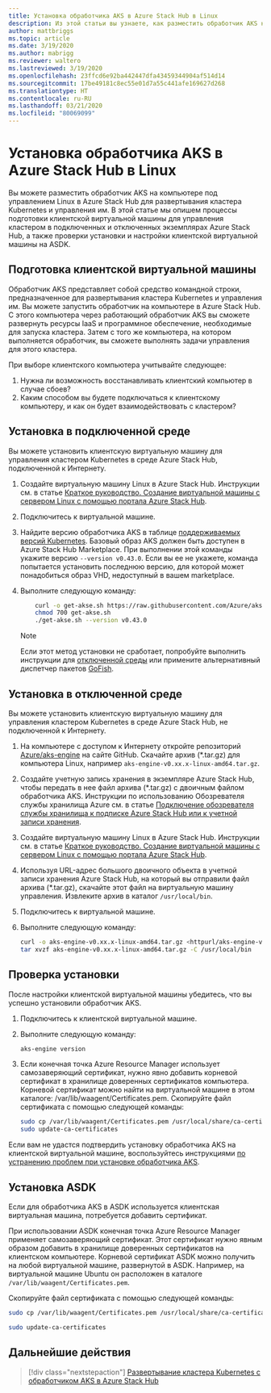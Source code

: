 ```yaml
---
title: Установка обработчика AKS в Azure Stack Hub в Linux
description: Из этой статьи вы узнаете, как разместить обработчик AKS на компьютере под управлением Linux в Azure Stack Hub для развертывания кластера Kubernetes и управления им.
author: mattbriggs
ms.topic: article
ms.date: 3/19/2020
ms.author: mabrigg
ms.reviewer: waltero
ms.lastreviewed: 3/19/2020
ms.openlocfilehash: 23ffcd6e92ba442447dfa43459344904af514d14
ms.sourcegitcommit: 17be49181c8ec55e01d7a55c441afe169627d268
ms.translationtype: HT
ms.contentlocale: ru-RU
ms.lasthandoff: 03/21/2020
ms.locfileid: "80069099"
---
```

# <a name="install-the-aks-engine-on-linux-in-azure-stack-hub"></a>Установка обработчика AKS в Azure Stack Hub в Linux

Вы можете разместить обработчик AKS на компьютере под управлением Linux в Azure Stack Hub для развертывания кластера Kubernetes и управления им. В этой статье мы опишем процессы подготовки клиентской виртуальной машины для управления кластером в подключенных и отключенных экземплярах Azure Stack Hub, а также проверки установки и настройки клиентской виртуальной машины на ASDK.

## <a name="prepare-the-client-vm"></a>Подготовка клиентской виртуальной машины

Обработчик AKS представляет собой средство командной строки, предназначенное для развертывания кластера Kubernetes и управления им. Вы можете запустить обработчик на компьютере в Azure Stack Hub. С этого компьютера через работающий обработчик AKS вы сможете развернуть ресурсы IaaS и программное обеспечение, необходимые для запуска кластера. Затем с того же компьютера, на котором выполняется обработчик, вы сможете выполнять задачи управления для этого кластера.

При выборе клиентского компьютера учитывайте следующее:

1. Нужна ли возможность восстанавливать клиентский компьютер в случае сбоев?
2. Каким способом вы будете подключаться к клиентскому компьютеру, и как он будет взаимодействовать с кластером?

## <a name="install-in-a-connected-environment"></a>Установка в подключенной среде

Вы можете установить клиентскую виртуальную машину для управления кластером Kubernetes в среде Azure Stack Hub, подключенной к Интернету.

1. Создайте виртуальную машину Linux в Azure Stack Hub. Инструкции см. в статье [Краткое руководство. Создание виртуальной машины с сервером Linux с помощью портала Azure Stack Hub](https://docs.microsoft.com/azure-stack/user/azure-stack-quick-linux-portal).
2. Подключитесь к виртуальной машине.
3. Найдите версию обработчика AKS в таблице [поддерживаемых версий Kubernetes](https://github.com/Azure/aks-engine/blob/master/docs/topics/azure-stack.md#supported-kubernetes-versions). Базовый образ AKS должен быть доступен в Azure Stack Hub Marketplace. При выполнении этой команды укажите версию `--version v0.43.0`. Если вы ее не укажете, команда попытается установить последнюю версию, для которой может понадобиться образ VHD, недоступный в вашем marketplace.
4. Выполните следующую команду:

    ```bash  
        curl -o get-akse.sh https://raw.githubusercontent.com/Azure/aks-engine/master/scripts/get-akse.sh
        chmod 700 get-akse.sh
        ./get-akse.sh --version v0.43.0
    ```

    > [!Note]  
    > Если этот метод установки не сработает, попробуйте выполнить инструкции для [отключенной среды](#install-in-a-disconnected-environment) или примените альтернативный диспетчер пакетов [GoFish](azure-stack-kubernetes-aks-engine-troubleshoot.md#try-gofish).

## <a name="install-in-a-disconnected-environment"></a>Установка в отключенной среде

Вы можете установить клиентскую виртуальную машину для управления кластером Kubernetes в среде Azure Stack Hub, не подключенной к Интернету.

1.  На компьютере с доступом к Интернету откройте репозиторий [Azure/aks-engine](https://github.com/Azure/aks-engine/releases/latest) на сайте GitHub. Скачайте архив (*.tar.gz) для компьютера Linux, например `aks-engine-v0.xx.x-linux-amd64.tar.gz`.

2.  Создайте учетную запись хранения в экземпляре Azure Stack Hub, чтобы передать в нее файл архива (*.tar.gz) с двоичным файлом обработчика AKS. Инструкции по использованию Обозревателя службы хранилища Azure см. в статье [Подключение обозревателя службы хранилища к подписке Azure Stack Hub или к учетной записи хранения](https://docs.microsoft.com/azure-stack/user/azure-stack-storage-connect-se).

3. Создайте виртуальную машину Linux в Azure Stack Hub. Инструкции см. в статье [Краткое руководство. Создание виртуальной машины с сервером Linux с помощью портала Azure Stack Hub](https://docs.microsoft.com/azure-stack/user/azure-stack-quick-linux-portal).

3.  Используя URL-адрес большого двоичного объекта в учетной записи хранения Azure Stack Hub, на который вы отправили файл архива (*.tar.gz), скачайте этот файл на виртуальную машину управления. Извлеките архив в каталог `/usr/local/bin`.

4. Подключитесь к виртуальной машине.

5.  Выполните следующую команду:

    ```bash  
    curl -o aks-engine-v0.xx.x-linux-amd64.tar.gz <httpurl/aks-engine-v0.xx.x-linux-amd64.tar.gz>
    tar xvzf aks-engine-v0.xx.x-linux-amd64.tar.gz -C /usr/local/bin
    ```

## <a name="verify-the-installation"></a>Проверка установки

После настройки клиентской виртуальной машины убедитесь, что вы успешно установили обработчик AKS.

1. Подключитесь к клиентской виртуальной машине.
2. Выполните следующую команду:

   ```bash  
   aks-engine version
   ```

3. Если конечная точка Azure Resource Manager использует самозаверяющий сертификат, нужно явно добавить корневой сертификат в хранилище доверенных сертификатов компьютера. Корневой сертификат можно найти на виртуальной машине в этом каталоге: /var/lib/waagent/Certificates.pem. Скопируйте файл сертификата с помощью следующей команды: 

   ```bash
   sudo cp /var/lib/waagent/Certificates.pem /usr/local/share/ca-certificates/azurestackca.crt 
   sudo update-ca-certificates
   ```

Если вам не удастся подтвердить установку обработчика AKS на клиентской виртуальной машине, воспользуйтесь инструкциями [по устранению проблем при установке обработчика AKS](azure-stack-kubernetes-aks-engine-troubleshoot.md).


## <a name="asdk-installation"></a>Установка ASDK

Если для обработчика AKS в ASDK используется клиентская виртуальная машина, потребуется добавить сертификат.

При использовании ASDK конечная точка Azure Resource Manager применяет самозаверяющий сертификат. Этот сертификат нужно явным образом добавить в хранилище доверенных сертификатов на клиентском компьютере. Корневой сертификат ASDK можно получить на любой виртуальной машине, развернутой в ASDK. Например, на виртуальной машине Ubuntu он расположен в каталоге `/var/lib/waagent/Certificates.pem`. 

Скопируйте файл сертификата с помощью следующей команды:

```bash
sudo cp /var/lib/waagent/Certificates.pem /usr/local/share/ca-certificates/azurestackca.crt

sudo update-ca-certificates
```

## <a name="next-steps"></a>Дальнейшие действия

> [!div class="nextstepaction"]
> [Развертывание кластера Kubernetes с обработчиком AKS в Azure Stack Hub](azure-stack-kubernetes-aks-engine-deploy-cluster.md)